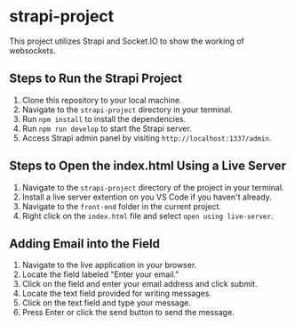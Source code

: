 # strapi-project

This project utilizes Strapi and Socket.IO to show the working of websockets.

## Steps to Run the Strapi Project

1. Clone this repository to your local machine.
2. Navigate to the `strapi-project` directory in your terminal.
3. Run `npm install` to install the dependencies.
4. Run `npm run develop` to start the Strapi server.
5. Access Strapi admin panel by visiting `http://localhost:1337/admin`.

## Steps to Open the index.html Using a Live Server

1. Navigate to the `strapi-project` directory of the project in your terminal.
2. Install a live server extention on you VS Code if you haven't already.
3. Navigate to the `front-end` folder in the current project.
4. Right click on the `index.html` file and select `open using live-server`. 

## Adding Email into the Field

1. Navigate to the live application in your browser.
2. Locate the field labeled "Enter your email."
3. Click on the field and enter your email address and click submit.
4. Locate the text field provided for writing messages.
5. Click on the text field and type your message.
6. Press Enter or click the send button to send the message.

